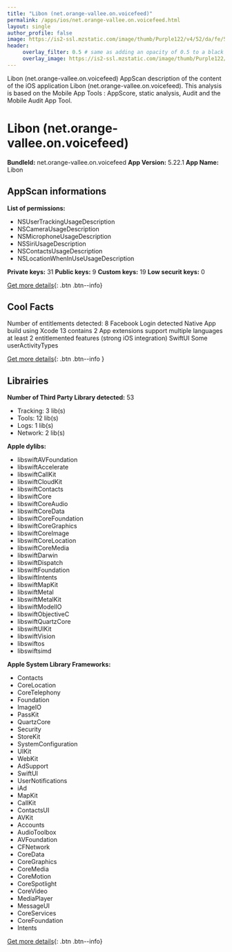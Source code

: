 ```yaml
---
title: "Libon (net.orange-vallee.on.voicefeed)"
permalink: /apps/ios/net.orange-vallee.on.voicefeed.html
layout: single
author_profile: false
image: https://is2-ssl.mzstatic.com/image/thumb/Purple122/v4/52/da/fe/52dafef6-b512-0faa-0ed7-f8dc94d367a7/AppIcon-0-0-1x_U007emarketing-0-0-0-5-0-0-sRGB-0-0-0-GLES2_U002c0-512MB-85-220-0-0.png/512x512bb.jpg
header: 
     overlay_filter: 0.5 # same as adding an opacity of 0.5 to a black background
     overlay_image: https://is2-ssl.mzstatic.com/image/thumb/Purple122/v4/52/da/fe/52dafef6-b512-0faa-0ed7-f8dc94d367a7/AppIcon-0-0-1x_U007emarketing-0-0-0-5-0-0-sRGB-0-0-0-GLES2_U002c0-512MB-85-220-0-0.png/512x512bb.jpg
---
```

Libon (net.orange-vallee.on.voicefeed) AppScan description of the content of the iOS application Libon (net.orange-vallee.on.voicefeed). This analysis is based on the Mobile App Tools : AppScore, static analysis, Audit and the Mobile Audit App Tool.

# Libon (net.orange-vallee.on.voicefeed)

**BundleId:** net.orange-vallee.on.voicefeed
**App Version:** 5.22.1
**App Name:** Libon


## AppScan informations 

**List of permissions:** 
- NSUserTrackingUsageDescription
- NSCameraUsageDescription
- NSMicrophoneUsageDescription
- NSSiriUsageDescription
- NSContactsUsageDescription
- NSLocationWhenInUseUsageDescription
  
  
**Private keys:** 31
**Public keys:** 9
**Custom keys:** 19
**Low securit keys:** 0
  
[Get more details](/pricing.html){: .btn .btn--info}

## Cool Facts

Number of entitlements detected: 8
Facebook Login detected
Native App
build using Xcode 13
contains 2 App extensions
support multiple languages
at least 2 entitlemented features (strong iOS integration)
SwiftUI
Some userActivityTypes
  
[Get more details](/pricing.html){: .btn .btn--info }

## Librairies 
**Number of Third Party Library detected:** 53
- Tracking: 3 lib(s)
- Tools: 12 lib(s)
- Logs: 1 lib(s)
- Network: 2 lib(s)


**Apple dylibs:**
- libswiftAVFoundation
- libswiftAccelerate
- libswiftCallKit
- libswiftCloudKit
- libswiftContacts
- libswiftCore
- libswiftCoreAudio
- libswiftCoreData
- libswiftCoreFoundation
- libswiftCoreGraphics
- libswiftCoreImage
- libswiftCoreLocation
- libswiftCoreMedia
- libswiftDarwin
- libswiftDispatch
- libswiftFoundation
- libswiftIntents
- libswiftMapKit
- libswiftMetal
- libswiftMetalKit
- libswiftModelIO
- libswiftObjectiveC
- libswiftQuartzCore
- libswiftUIKit
- libswiftVision
- libswiftos
- libswiftsimd


**Apple System Library Frameworks:**
- Contacts
- CoreLocation
- CoreTelephony
- Foundation
- ImageIO
- PassKit
- QuartzCore
- Security
- StoreKit
- SystemConfiguration
- UIKit
- WebKit
- AdSupport
- SwiftUI
- UserNotifications
- iAd
- MapKit
- CallKit
- ContactsUI
- AVKit
- Accounts
- AudioToolbox
- AVFoundation
- CFNetwork
- CoreData
- CoreGraphics
- CoreMedia
- CoreMotion
- CoreSpotlight
- CoreVideo
- MediaPlayer
- MessageUI
- CoreServices
- CoreFoundation
- Intents


  
[Get more details](/pricing.html){: .btn .btn--info}

